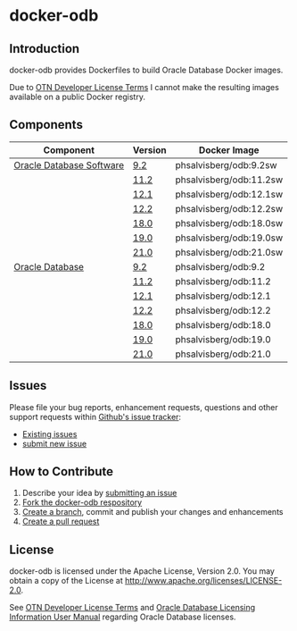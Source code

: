 # docker-odb

## Introduction
docker-odb provides Dockerfiles to build Oracle Database Docker images.

Due to [OTN Developer License Terms](http://www.oracle.com/technetwork/licenses/standard-license-152015.html) I cannot make the resulting images available on a public Docker registry.

## Components

| Component                     | Version  | Docker Image |
| ----------------------------- | -------- | ------------ |
| [Oracle Database Software](https://github.com/PhilippSalvisberg/docker-odb/blob/main/OracleDatabaseSoftware)  | [9.2](https://github.com/PhilippSalvisberg/docker-odb/blob/main/OracleDatabaseSoftware/9.2) | phsalvisberg/odb:9.2sw |
| | [11.2](https://github.com/PhilippSalvisberg/docker-odb/blob/main/OracleDatabaseSoftware/11.2) | phsalvisberg/odb:11.2sw |
| | [12.1](https://github.com/PhilippSalvisberg/docker-odb/blob/main/OracleDatabaseSoftware/12.1) | phsalvisberg/odb:12.1sw |
| | [12.2](https://github.com/PhilippSalvisberg/docker-odb/blob/main/OracleDatabaseSoftware/12.2) | phsalvisberg/odb:12.2sw |
| | [18.0](https://github.com/PhilippSalvisberg/docker-odb/blob/main/OracleDatabaseSoftware/18.0) | phsalvisberg/odb:18.0sw |
| | [19.0](https://github.com/PhilippSalvisberg/docker-odb/blob/main/OracleDatabaseSoftware/19.0) | phsalvisberg/odb:19.0sw |
| | [21.0](https://github.com/PhilippSalvisberg/docker-odb/blob/main/OracleDatabaseSoftware/21.0) | phsalvisberg/odb:21.0sw |
| [Oracle Database](https://github.com/PhilippSalvisberg/docker-odb/blob/main/OracleDatabase) | [9.2](https://github.com/PhilippSalvisberg/docker-odb/blob/main/OracleDatabase/9.2) | phsalvisberg/odb:9.2 |
| | [11.2](https://github.com/PhilippSalvisberg/docker-odb/blob/main/OracleDatabase/11.2) | phsalvisberg/odb:11.2 |
| | [12.1](https://github.com/PhilippSalvisberg/docker-odb/blob/main/OracleDatabase/12.1) | phsalvisberg/odb:12.1 |
| | [12.2](https://github.com/PhilippSalvisberg/docker-odb/blob/main/OracleDatabase/12.2) | phsalvisberg/odb:12.2 |
| | [18.0](https://github.com/PhilippSalvisberg/docker-odb/blob/main/OracleDatabase/18.0) | phsalvisberg/odb:18.0 |
| | [19.0](https://github.com/PhilippSalvisberg/docker-odb/blob/main/OracleDatabase/19.0) | phsalvisberg/odb:19.0 |
| | [21.0](https://github.com/PhilippSalvisberg/docker-odb/blob/main/OracleDatabase/19.0) | phsalvisberg/odb:21.0 |

## Issues

Please file your bug reports, enhancement requests, questions and other support requests within [Github's issue tracker](https://help.github.com/articles/about-issues/):

* [Existing issues](https://github.com/PhilippSalvisberg/docker-odb/issues)
* [submit new issue](https://github.com/PhilippSalvisberg/docker-odb/issues/new)

## How to Contribute

1. Describe your idea by [submitting an issue](https://github.com/PhilippSalvisberg/docker-odb/issues/new)
2. [Fork the docker-odb respository](https://github.com/PhilippSalvisberg/docker-odb/fork)
3. [Create a branch](https://help.github.com/articles/creating-and-deleting-branches-within-your-repository/), commit and publish your changes and enhancements
4. [Create a pull request](https://help.github.com/articles/creating-a-pull-request/)

## License

docker-odb is licensed under the Apache License, Version 2.0. You may obtain a copy of the License at <http://www.apache.org/licenses/LICENSE-2.0>.

See [OTN Developer License Terms](http://www.oracle.com/technetwork/licenses/standard-license-152015.html) and [Oracle Database Licensing Information User Manual](https://docs.oracle.com/database/122/DBLIC/Licensing-Information.htm#DBLIC-GUID-B6113390-9586-46D7-9008-DCC9EDA45AB4) regarding Oracle Database licenses.